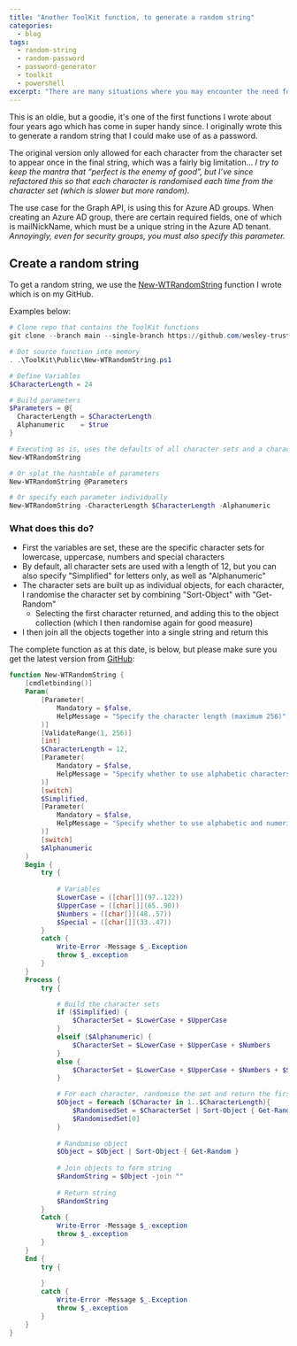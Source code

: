 ```yaml
---
title: "Another ToolKit function, to generate a random string"
categories:
  - blog
tags:
  - random-string
  - random-password
  - password-generator
  - toolkit
  - powershell
excerpt: "There are many situations where you may encounter the need for a random string, a password, a unique identifier, here I use it for Azure AD groups..."
---
```


This is an oldie, but a goodie, it's one of the first functions I wrote about four years ago which has come in super handy since. I originally wrote this to generate a random string that I could make use of as a password.

The original version only allowed for each character from the character set to appear once in the final string, which was a fairly big limitation... _I try to keep the mantra that “perfect is the enemy of good”, but I’ve since refactored this so that each character is randomised each time from the character set (which is slower but more random)._

The use case for the Graph API, is using this for Azure AD groups. When creating an Azure AD group, there are certain required fields, one of which is mailNickName, which must be a unique string in the Azure AD tenant. _Annoyingly, even for security groups, you must also specify this parameter._

## Create a random string
To get a random string, we use the [New-WTRandomString][function-link] function I wrote which is on my GitHub.

Examples below:

```powershell
# Clone repo that contains the ToolKit functions
git clone --branch main --single-branch https://github.com/wesley-trust/ToolKit.git

# Dot source function into memory
. .\ToolKit\Public\New-WTRandomString.ps1

# Define Variables
$CharacterLength = 24

# Build parameters
$Parameters = @{
  CharacterLength = $CharacterLength
  Alphanumeric    = $true
}

# Executing as is, uses the defaults of all character sets and a character length of 12
New-WTRandomString

# Or splat the hashtable of parameters
New-WTRandomString @Parameters

# Or specify each parameter individually
New-WTRandomString -CharacterLength $CharacterLength -Alphanumeric
```

### What does this do? <!-- omit in toc -->
- First the variables are set, these are the specific character sets for lowercase, uppercase, numbers and special characters
- By default, all character sets are used with a length of 12, but you can also specify "Simplified" for letters only, as well as "Alphanumeric"
- The character sets are built up as individual objects, for each character, I randomise the character set by combining "Sort-Object" with "Get-Random"
  - Selecting the first character returned, and adding this to the object collection (which I then randomise again for good measure)
- I then join all the objects together into a single string and return this

The complete function as at this date, is below, but please make sure you get the latest version from [GitHub][function-link]:

```powershell
function New-WTRandomString {
    [cmdletbinding()]
    Param(
        [Parameter(
            Mandatory = $false,
            HelpMessage = "Specify the character length (maximum 256)"
        )]
        [ValidateRange(1, 256)]
        [int]
        $CharacterLength = 12,
        [Parameter(
            Mandatory = $false,
            HelpMessage = "Specify whether to use alphabetic characters only"
        )]
        [switch]
        $Simplified,
        [Parameter(
            Mandatory = $false,
            HelpMessage = "Specify whether to use alphabetic and numeric characters only"
        )]
        [switch]
        $Alphanumeric
    )
    Begin {
        try {
            
            # Variables
            $LowerCase = ([char[]](97..122))
            $UpperCase = ([char[]](65..90))
            $Numbers = ([char[]](48..57))
            $Special = ([char[]](33..47))
        }
        catch {
            Write-Error -Message $_.Exception
            throw $_.exception
        }
    }
    Process {
        try {

            # Build the character sets
            if ($Simplified) {
                $CharacterSet = $LowerCase + $UpperCase
            }
            elseif ($Alphanumeric) {
                $CharacterSet = $LowerCase + $UpperCase + $Numbers
            }
            else {
                $CharacterSet = $LowerCase + $UpperCase + $Numbers + $Special
            }

            # For each character, randomise the set and return the first character
            $Object = foreach ($Character in 1..$CharacterLength){
                $RandomisedSet = $CharacterSet | Sort-Object { Get-Random }
                $RandomisedSet[0]
            }
            
            # Randomise object
            $Object = $Object | Sort-Object { Get-Random }
            
            # Join objects to form string
            $RandomString = $Object -join ""
            
            # Return string
            $RandomString
        }
        Catch {
            Write-Error -Message $_.exception
            throw $_.exception
        }
    }
    End {
        try {
            
        }
        catch {
            Write-Error -Message $_.Exception
            throw $_.exception
        }
    }
}
```

[function-link]:https://github.com/wesley-trust/ToolKit/blob/main/Public/New-WTRandomString.ps1